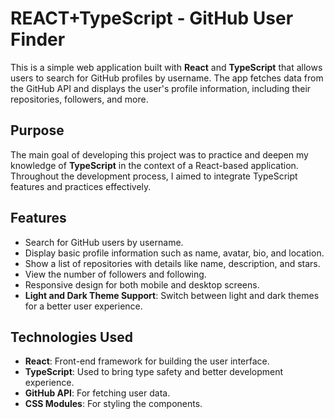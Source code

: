 # REACT+TypeScript - GitHub User Finder

This is a simple web application built with **React** and **TypeScript** that allows users to search for GitHub profiles by username. The app fetches data from the GitHub API and displays the user's profile information, including their repositories, followers, and more.

## Purpose

The main goal of developing this project was to practice and deepen my knowledge of **TypeScript** in the context of a React-based application. Throughout the development process, I aimed to integrate TypeScript features and practices effectively.

## Features

- Search for GitHub users by username.
- Display basic profile information such as name, avatar, bio, and location.
- Show a list of repositories with details like name, description, and stars.
- View the number of followers and following.
- Responsive design for both mobile and desktop screens.
- **Light and Dark Theme Support**: Switch between light and dark themes for a better user experience.

## Technologies Used

- **React**: Front-end framework for building the user interface.
- **TypeScript**: Used to bring type safety and better development experience.
- **GitHub API**: For fetching user data.
- **CSS Modules**: For styling the components.
